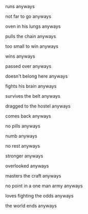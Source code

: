 runs anyways

not far to go anyways

oven in his lungs anyways

pulls the chain anyways

too small to win anyways

wins anyways

passed over anyways

doesn't belong here anyways

fights his brain anyways

survives the belt anyways

dragged to the hostel anyways

comes back anyways

no pills anyways

numb anyways

no rest anyways

stronger anyways

overlooked anyways

masters the craft anyways

no point in a one man army anyways

loves fighting the odds anyways

the world ends anyways
